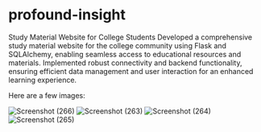 # profound-insight

Study Material Website for College Students
Developed a comprehensive study material website for the college community using Flask and SQLAlchemy, enabling seamless access to educational resources and materials.
Implemented robust connectivity and backend functionality, ensuring efficient data management and user interaction for an enhanced learning experience.

Here are a few images:


![Screenshot (266)](https://github.com/shrutisood03/profound-insight/assets/120449572/0b39d46d-9647-468d-bb15-9565f8e323e0)
![Screenshot (263)](https://github.com/shrutisood03/profound-insight/assets/120449572/9fd59a66-0fb2-4ef4-a1eb-797b631719f7)
![Screenshot (264)](https://github.com/shrutisood03/profound-insight/assets/120449572/b35e0ecb-d9e7-4daf-9633-bf18bc72c073)
![Screenshot (265)](https://github.com/shrutisood03/profound-insight/assets/120449572/b24f2787-5431-4b84-aaf1-35b48b8c65ae)
